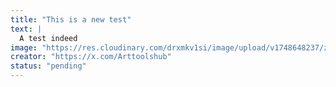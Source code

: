 ```yaml
---
title: "This is a new test"
text: |
  A test indeed
image: "https://res.cloudinary.com/drxmkv1si/image/upload/v1748648237/zouvxjutic5gg3aspxqo.jpg"
creator: "https://x.com/Arttoolshub"
status: "pending"
---
```

